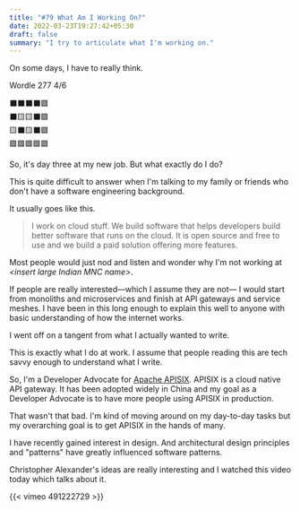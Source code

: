 ```yaml
---
title: "#79 What Am I Working On?"
date: 2022-03-23T19:27:42+05:30
draft: false
summary: "I try to articulate what I'm working on."
---
```


On some days, I have to really think.

Wordle 277 4/6

⬛⬛⬛⬛🟩\
⬛🟨🟨⬛🟩\
🟨⬛🟨⬛🟩\
🟩🟩🟩🟩🟩

So, it's day three at my new job. But what exactly do I do?

This is quite difficult to answer when I'm talking to my family or friends who don't have a software engineering background.

It usually goes like this.

> I work on cloud stuff. We build software that helps developers build better software that runs on the cloud. It is open source and free to use and we build a paid solution offering more features.

Most people would just nod and listen and wonder why I'm not working at _\<insert large Indian MNC name\>_.

If people are really interested—which I assume they are not— I would start from monoliths and microservices and finish at API gateways and service meshes. I have been in this long enough to explain this well to anyone with basic understanding of how the internet works.

I went off on a tangent from what I actually wanted to write.

This is exactly what I do at work. I assume that people reading this are tech savvy enough to understand what I write.

So, I'm a Developer Advocate for [Apache APISIX](https://apisix.apache.org/). APISIX is a cloud native API gateway. It has been adopted widely in China and my goal as a Developer Advocate is to have more people using APISIX in production.

That wasn't that bad. I'm kind of moving around on my day-to-day tasks but my overarching goal is to get APISIX in the hands of many.

I have recently gained interest in design. And architectural design principles and "patterns" have greatly influenced software patterns.

Christopher Alexander's ideas are really interesting and I watched this video today which talks about it.

{{< vimeo 491222729 >}}
